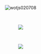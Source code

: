 <div align=center>
<p>&nbsp;<img align="center" src="https://github-readme-stats.vercel.app/api?username=madcow95&show_icons=true&theme=dark&locale=en" alt="wotjs020708" /></p>
<br>
<p>&nbsp;<img align="center" src="https://github-readme-stats.vercel.app/api/top-langs/?username=madcow95&ayout=&layout=compact&theme=dark" /></p>
<br>
<p>&nbsp;<img align="center" src="https://github-readme-stats.vercel.app/api/top-langs/?username=madcow95&layout=compact" /></p>
</div>
